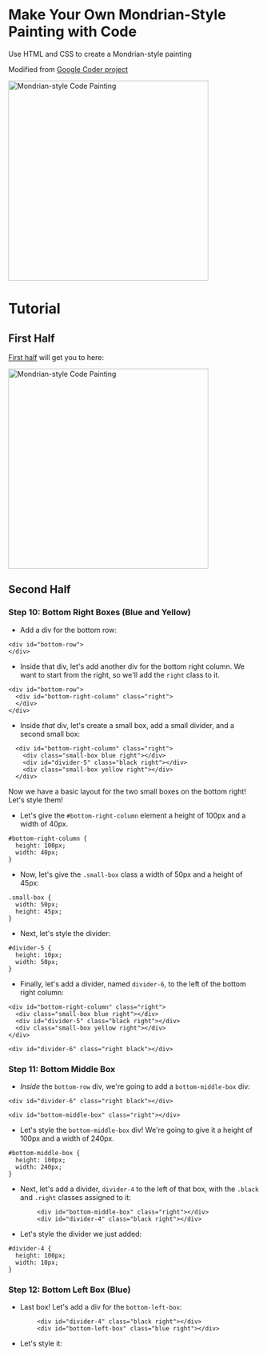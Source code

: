 # Make Your Own Mondrian-Style Painting with Code
Use HTML and CSS to create a Mondrian-style painting

Modified from [Google Coder project](https://googlecreativelab.github.io/coder-projects/projects/mondrian/)

<img src="http://i.imgur.com/lETX0Is.jpg" width="400" alt="Mondrian-style Code Painting">

# Tutorial

## First Half
[First half](https://googlecreativelab.github.io/coder-projects/projects/mondrian/) will get you to here:

<img src="http://i.imgur.com/v4BJDcP.png" width="400" alt="Mondrian-style Code Painting">

## Second Half

### Step 10: Bottom Right Boxes (Blue and Yellow)
- Add a div for the bottom row:

```
<div id="bottom-row">
</div>
```
- Inside that div, let's add another div for the bottom right column. We want to start from the right, so we'll add the `right` class to it.

```
<div id="bottom-row">
  <div id="bottom-right-column" class="right">
  </div>
</div>
```

- Inside _that_ div, let's create a small box, add a small divider, and a second small box:
```
  <div id="bottom-right-column" class="right">
    <div class="small-box blue right"></div>
    <div id="divider-5" class="black right"></div>
    <div class="small-box yellow right"></div>
  </div>
```

Now we have a basic layout for the two small boxes on the bottom right! Let's style them!

- Let's give the `#bottom-right-column` element a height of 100px and a width of 40px.
```
#bottom-right-column {
  height: 100px;
  width: 40px;
}
```

- Now, let's give the `.small-box` class a width of 50px and a height of 45px:
```
.small-box {
  width: 50px;
  height: 45px;
}
```

- Next, let's style the divider:
```
#divider-5 {
  height: 10px;
  width: 50px;
}
```

- Finally, let's add a divider, named `divider-6`, to the left of the bottom right column:
```
<div id="bottom-right-column" class="right">
  <div class="small-box blue right"></div>
  <div id="divider-5" class="black right"></div>
  <div class="small-box yellow right"></div>
</div>

<div id="divider-6" class="right black"></div>
```

### Step 11: Bottom Middle Box
- *Inside* the `bottom-row` div, we're going to add a `bottom-middle-box` div:
```
<div id="divider-6" class="right black"></div>
        
<div id="bottom-middle-box" class="right"></div>
```

- Let's style the `bottom-middle-box` div! We're going to give it a height of 100px and a width of 240px.
```
#bottom-middle-box {
  height: 100px;
  width: 240px;
}
```

- Next, let's add a divider, `divider-4` to the left of that box, with the `.black` and `.right` classes assigned to it:
```
        <div id="bottom-middle-box" class="right"></div>
        <div id="divider-4" class="black right"></div>
```

- Let's style the divider we just added:
```
#divider-4 {
  height: 100px;
  width: 10px;
}
```

### Step 12: Bottom Left Box (Blue)
- Last box! Let's add a div for the `bottom-left-box`:
```
        <div id="divider-4" class="black right"></div>
        <div id="bottom-left-box" class="blue right"></div>
```

- Let's style it:
